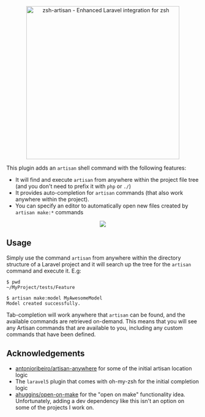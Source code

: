 <p align="center">
    <img src="https://jessarcher.github.io/zsh-artisan/logo.svg?1" alt="zsh-artisan - Enhanced Laravel integration for zsh" width="400">
</p>

This plugin adds an `artisan` shell command with the following features:

* It will find and execute `artisan` from anywhere within the project file tree
  (and you don't need to prefix it with `php` or `./`)
* It provides auto-completion for `artisan` commands (that also work anywhere
  within the project).
* You can specify an editor to automatically open new files created by `artisan
  make:*` commands

<p align="center">
    <img src="https://jessarcher.github.io/zsh-artisan/demo.svg?1">
</p>


## Usage

Simply use the command `artisan` from anywhere within the directory structure of
a Laravel project and it will search up the tree for the `artisan` command and
execute it. E.g:

```zshrc
$ pwd
~/MyProject/tests/Feature

$ artisan make:model MyAwesomeModel
Model created successfully.
```

Tab-completion will work anywhere that `artisan` can be found, and the available
commands are retrieved on-demand. This means that you will see any Artisan
commands that are available to you, including any custom commands that have
been defined.

## Acknowledgements

* [antonioribeiro/artisan-anywhere](https://github.com/antonioribeiro/artisan-anywhere)
  for some of the initial artisan location logic
* The `laravel5` plugin that comes with oh-my-zsh for the initial completion
  logic
* [ahuggins/open-on-make](https://github.com/ahuggins/open-on-make) for the
  "open on make" functionality idea. Unfortunately, adding a dev dependency like
  this isn't an option on some of the projects I work on.

